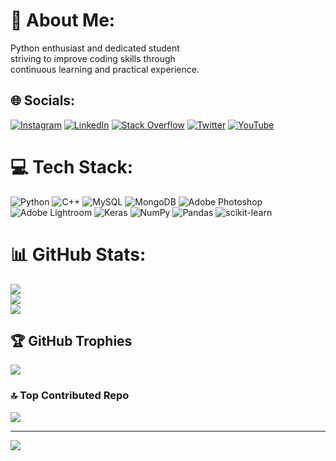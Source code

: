 # 💫 About Me:
Python enthusiast and dedicated student <br>striving to improve coding skills through <br>continuous learning and practical experience.


## 🌐 Socials:
[![Instagram](https://img.shields.io/badge/Instagram-%23E4405F.svg?logo=Instagram&logoColor=white)](https://instagram.com/sicario_otsutsuki) [![LinkedIn](https://img.shields.io/badge/LinkedIn-%230077B5.svg?logo=linkedin&logoColor=white)](https://linkedin.com/in/swaraj-khan) [![Stack Overflow](https://img.shields.io/badge/-Stackoverflow-FE7A16?logo=stack-overflow&logoColor=white)](https://stackoverflow.com/users/21395879) [![Twitter](https://img.shields.io/badge/Twitter-%231DA1F2.svg?logo=Twitter&logoColor=white)](https://twitter.com/LumberJackStuds) [![YouTube](https://img.shields.io/badge/YouTube-%23FF0000.svg?logo=YouTube&logoColor=white)](https://youtube.com/@UC_j8ao5As1hs0yzQdvoyYVw) 

# 💻 Tech Stack:
![Python](https://img.shields.io/badge/python-3670A0?style=for-the-badge&logo=python&logoColor=ffdd54) ![C++](https://img.shields.io/badge/c++-%2300599C.svg?style=for-the-badge&logo=c%2B%2B&logoColor=white) ![MySQL](https://img.shields.io/badge/mysql-%2300f.svg?style=for-the-badge&logo=mysql&logoColor=white) ![MongoDB](https://img.shields.io/badge/MongoDB-%234ea94b.svg?style=for-the-badge&logo=mongodb&logoColor=white) ![Adobe Photoshop](https://img.shields.io/badge/adobephotoshop-%2331A8FF.svg?style=for-the-badge&logo=adobephotoshop&logoColor=white) ![Adobe Lightroom](https://img.shields.io/badge/Adobe%20Lightroom-31A8FF.svg?style=for-the-badge&logo=Adobe%20Lightroom&logoColor=white) ![Keras](https://img.shields.io/badge/Keras-%23D00000.svg?style=for-the-badge&logo=Keras&logoColor=white) ![NumPy](https://img.shields.io/badge/numpy-%23013243.svg?style=for-the-badge&logo=numpy&logoColor=white) ![Pandas](https://img.shields.io/badge/pandas-%23150458.svg?style=for-the-badge&logo=pandas&logoColor=white) ![scikit-learn](https://img.shields.io/badge/scikit--learn-%23F7931E.svg?style=for-the-badge&logo=scikit-learn&logoColor=white)
# 📊 GitHub Stats:
![](https://github-readme-stats.vercel.app/api?username=swaraj-khan&theme=gotham&hide_border=false&include_all_commits=true&count_private=true)<br/>
![](https://github-readme-streak-stats.herokuapp.com/?user=swaraj-khan&theme=gotham&hide_border=false)<br/>
![](https://github-readme-stats.vercel.app/api/top-langs/?username=swaraj-khan&theme=gotham&hide_border=false&include_all_commits=true&count_private=true&layout=compact)

## 🏆 GitHub Trophies
![](https://github-profile-trophy.vercel.app/?username=swaraj-khan&theme=radical&no-frame=false&no-bg=false&margin-w=4)

### 🔝 Top Contributed Repo
![](https://github-contributor-stats.vercel.app/api?username=swaraj-khan&limit=5&theme=dark&combine_all_yearly_contributions=true)

---
[![](https://visitcount.itsvg.in/api?id=swaraj-khan&icon=0&color=0)](https://visitcount.itsvg.in)

<!-- Proudly created with GPRM ( https://gprm.itsvg.in ) -->
